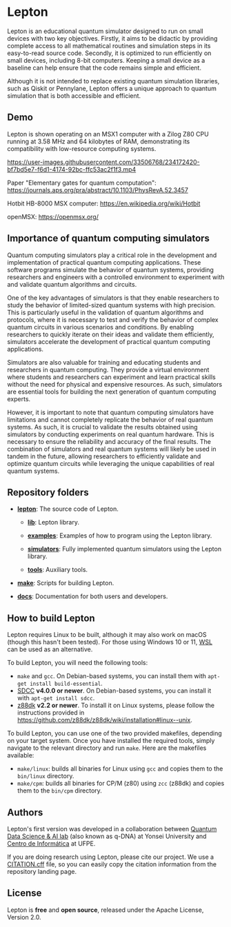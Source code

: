 # Lepton
Lepton is an educational quantum simulator designed to run on small devices with two key objectives. Firstly, it aims to be didactic by providing complete access to all mathematical routines and simulation steps in its easy-to-read source code. Secondly, it is optimized to run efficiently on small devices, including 8-bit computers. Keeping a small device as a baseline can help ensure that the code remains simple and efficient.

Although it is not intended to replace existing quantum simulation libraries, such as Qiskit or Pennylane, Lepton offers a unique approach to quantum simulation that is both accessible and efficient.

## Demo
Lepton is shown operating on an MSX1 computer with a Zilog Z80 CPU running at 3.58 MHz and 64 kilobytes of RAM, demonstrating its compatibility with low-resource computing systems.

https://user-images.githubusercontent.com/33506768/234172420-bf7bd5e7-f6d1-4174-92bc-ffc53ac2f1f3.mp4

Paper "Elementary gates for quantum computation":
https://journals.aps.org/pra/abstract/10.1103/PhysRevA.52.3457

Hotbit HB-8000 MSX computer:
https://en.wikipedia.org/wiki/Hotbit

openMSX:
https://openmsx.org/

## Importance of quantum computing simulators
Quantum computing simulators play a critical role in the development and implementation of practical quantum computing applications. These software programs simulate the behavior of quantum systems, providing researchers and engineers with a controlled environment to experiment with and validate quantum algorithms and circuits.

One of the key advantages of simulators is that they enable researchers to study the behavior of limited-sized quantum systems with high precision. This is particularly useful in the validation of quantum algorithms and protocols, where it is necessary to test and verify the behavior of complex quantum circuits in various scenarios and conditions. By enabling researchers to quickly iterate on their ideas and validate them efficiently, simulators accelerate the development of practical quantum computing applications.

Simulators are also valuable for training and educating students and researchers in quantum computing. They provide a virtual environment where students and researchers can experiment and learn practical skills without the need for physical and expensive resources. As such, simulators are essential tools for building the next generation of quantum computing experts.

However, it is important to note that quantum computing simulators have limitations and cannot completely replicate the behavior of real quantum systems. As such, it is crucial to validate the results obtained using simulators by conducting experiments on real quantum hardware. This is necessary to ensure the reliability and accuracy of the final results. The combination of simulators and real quantum systems will likely be used in tandem in the future, allowing researchers to efficiently validate and optimize quantum circuits while leveraging the unique capabilities of real quantum systems.

## Repository folders
* [**lepton**](/lepton): The source code of Lepton.

    * [**lib**](lepton/lib): Lepton library.

    * [**examples**](lepton/examples): Examples of how to program using the Lepton library.

    * [**simulators**](lepton/simulators): Fully implemented quantum simulators using the Lepton library.

    * [**tools**](lepton/tools): Auxiliary tools.

* [**make**](/make): Scripts for building Lepton.

* [**docs**](/docs): Documentation for both users and developers.

## How to build Lepton
Lepton requires Linux to be built, although it may also work on macOS (though this hasn't been tested). For those using Windows 10 or 11, [WSL](https://learn.microsoft.com/en-us/windows/wsl/) can be used as an alternative.

To build Lepton, you will need the following tools:

* `make` and `gcc`. On Debian-based systems, you can install them with `apt-get install build-essential`.
* [SDCC](http://sdcc.sourceforge.net/) **v4.0.0 or newer**. On Debian-based systems, you can install it with `apt-get install sdcc`.
* [z88dk](https://z88dk.org/) **v2.2 or newer**. To install it on Linux systems, please follow the instructions provided in https://github.com/z88dk/z88dk/wiki/installation#linux--unix.

To build Lepton, you can use one of the two provided makefiles, depending on your target system. Once you have installed the required tools, simply navigate to the relevant directory and run `make`. Here are the makefiles available:

* `make/linux`: builds all binaries for Linux using `gcc` and copies them to the `bin/linux` directory.
* `make/cpm`: builds all binaries for CP/M (z80) using `zcc` (z88dk) and copies them to the `bin/cpm` directory.

## Authors
Lepton's first version was developed in a collaboration between [Quantum Data Science & AI lab](https://quantumpark.yonsei.ac.kr/) (also known as q-DNA) at Yonsei University and [Centro de Informática](https://portal.cin.ufpe.br) at UFPE.

If you are doing research using Lepton, please cite our project.
We use a [CITATION.cff](https://citation-file-format.github.io/) file, so you can easily copy the citation information from the repository landing page.

## License
Lepton is **free** and **open source**, released under the Apache License, Version 2.0.
